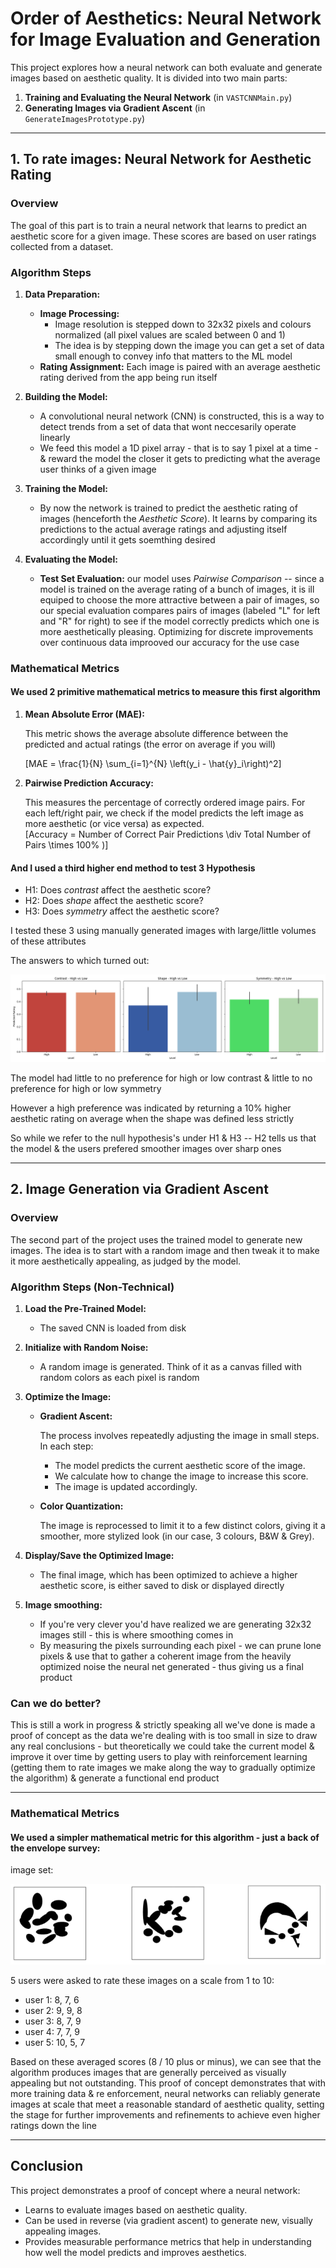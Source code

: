# Order of Aesthetics: Neural Network for Image Evaluation and Generation

This project explores how a neural network can both evaluate and generate images based on aesthetic quality. It is divided into two main parts:

1. **Training and Evaluating the Neural Network** (in `VASTCNNMain.py`)
2. **Generating Images via Gradient Ascent** (in `GenerateImagesPrototype.py`)

---

## 1. To rate images: Neural Network for Aesthetic Rating

### **Overview**

The goal of this part is to train a neural network that learns to predict an aesthetic score for a given image. These scores are based on user ratings collected from a dataset.

### **Algorithm Steps**

1. **Data Preparation:**

   * **Image Processing:**
     * Image resolution is stepped down to 32x32 pixels and colours normalized (all pixel values are scaled between 0 and 1)
     * The idea is by stepping down the image you can get a set of data small enough to convey info that matters to the ML model
   * **Rating Assignment:** Each image is paired with an average aesthetic rating derived from the app being run itself
2. **Building the Model:**

   * A convolutional neural network (CNN) is constructed, this is a way to detect trends from a set of data that wont neccesarily operate linearly
   * We feed this model a 1D pixel array - that is to say 1 pixel at a time - & reward the model the closer it gets to predicting what the average user thinks of a given image
3. **Training the Model:**

   * By now the network is trained to predict the aesthetic rating of images (henceforth the *Aesthetic Score*). It learns by comparing its predictions to the actual average ratings and adjusting itself accordingly until it gets soemthing desired
4. **Evaluating the Model:**

   * **Test Set Evaluation:** our model uses *Pairwise Comparison* -- since a model is trained on the average rating of a bunch of images, it is ill equiped to choose the more attractive between a pair of images, so our special evaluation compares pairs of images (labeled "L" for left and "R" for right) to see if the model correctly predicts which one is more aesthetically pleasing. Optimizing for discrete improvements over continuous data improoved our accuracy for the use case

### **Mathematical Metrics**

#### We used 2 primitive mathematical metrics to measure this first algorithm

1. **Mean Absolute Error (MAE):**

   This metric shows the average absolute difference between the predicted and actual ratings (the error on average if you will)

   \[MAE = \frac{1}{N} \sum_{i=1}^{N} \left(y_i - \hat{y}_i\right)^2\]
2. **Pairwise Prediction Accuracy:**

   This measures the percentage of correctly ordered image pairs. For each left/right pair, we check if the model predicts the left image as more aesthetic (or vice versa) as expected.
\
    \[Accuracy = Number of Correct Pair Predictions \div Total Number of Pairs \times 100\% )\]

#### And I used a third higher end method to test 3 Hypothesis

 - H1: Does *contrast* affect the aesthetic score?
 - H2: Does *shape* affect the aesthetic score?
 - H3: Does *symmetry* affect the aesthetic score?

I tested these 3 using manually generated images with large/little volumes of these attributes

The answers to which turned out:

![alt text](../data/rating%20algorithm%20plots.png "Title")


The model had little to no preference for high or low contrast & little to no preference for high or low symmetry

However a high preference was indicated by returning a 10% higher aesthetic rating on average when the shape was defined less strictly

So while we refer to the null hypothesis's under H1 & H3 -- H2 tells us that the model & the users prefered smoother images over sharp ones


---

## 2. Image Generation via Gradient Ascent

### **Overview**

The second part of the project uses the trained model to generate new images. The idea is to start with a random image and then tweak it to make it more aesthetically appealing, as judged by the model.

### **Algorithm Steps (Non-Technical)**

1. **Load the Pre-Trained Model:**
   * The saved CNN is loaded from disk
2. **Initialize with Random Noise:**
   * A random image is generated. Think of it as a canvas filled with random colors as each pixel is random
3. **Optimize the Image:**
   * **Gradient Ascent:**

     The process involves repeatedly adjusting the image in small steps. In each step:

     * The model predicts the current aesthetic score of the image.
     * We calculate how to change the image to increase this score.
     * The image is updated accordingly.


   * **Color Quantization:**

     The image is reprocessed to limit it to a few distinct colors, giving it a smoother, more stylized look (in our case, 3 colours, B&W & Grey).
4. **Display/Save the Optimized Image:**
   * The final image, which has been optimized to achieve a higher aesthetic score, is either saved to disk or displayed directly

5. **Image smoothing:**
   * If you're very clever you'd have realized we are generating 32x32 images still - this is where smoothing comes in
   * By measuring the pixels surrounding each pixel - we can prune lone pixels & use that to gather a coherent image from the heavily optimized noise the neural net generated - thus giving us a final product


### **Can we do better?**

This is still a work in progress & strictly speaking all we've done is made a proof of concept as the data we're dealing with is too small in size to draw any real conclusions - but theoretically we could take the current model & improve it over time by getting users to play with reinforcement learning (getting them to rate images we make along the way to gradually optimize the algorithm) & generate a functional end product

---

### **Mathematical Metrics**

#### We used a simpler mathematical metric for this algorithm - just a back of the envelope survey:

image set:

![alt text](../data/image_gen_sample.webp "Title")



5 users were asked to rate these images on a scale from 1 to 10:

- user 1: 8, 7, 6
- user 2: 9, 9, 8
- user 3: 8, 7, 9
- user 4: 7, 7, 9
- user 5: 10, 5, 7

Based on these averaged scores (8 / 10 plus or minus), we can see that the algorithm produces images that are generally perceived as visually appealing but not outstanding. This proof of concept demonstrates that with more training data & re enforcement, neural networks can reliably generate images at scale that meet a reasonable standard of aesthetic quality, setting the stage for further improvements and refinements to achieve even higher ratings down the line


---

## Conclusion

This project demonstrates a proof of concept where a neural network:

* Learns to evaluate images based on aesthetic quality.
* Can be used in reverse (via gradient ascent) to generate new, visually appealing images.
* Provides measurable performance metrics that help in understanding how well the model predicts and improves aesthetics.
